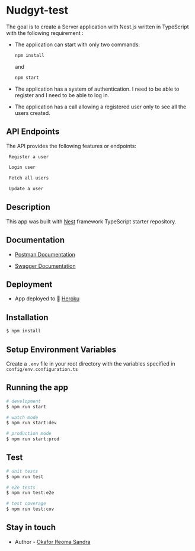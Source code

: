 # Nudgyt-test

The goal is to create a Server application with Nest.js written in TypeScript with the following requirement :

- The application can start with only two commands: 

  ```bash
  npm install
  ``` 
  and 
  
  ```bash
  npm start
  ```

- The application has a system of authentication. I need to be able to register and I need
to be able to log in.

- The application has a call allowing a registered user only to see all the users created.


## API Endpoints

The API provides the following features or endpoints:


  ```bash
   Register a user

   Login user

   Fetch all users

   Update a user
   ```
  

## Description

This app was built with [Nest](https://github.com/nestjs/nest) framework TypeScript starter repository.


## Documentation 

- [Postman Documentation](https://documenter.getpostman.com/view/8629267/UzBsHPiw)

- [Swagger Documentation](https://nudgyt-test.herokuapp.com/docs)


## Deployment 

- App deployed to 🚀 [Heroku](https://nudgyt-test.herokuapp.com/)


## Installation

```bash
$ npm install
```

## Setup Environment Variables

Create a `.env` file in your root directory with the variables specified in `config/env.configuration.ts`


## Running the app

```bash
# development
$ npm run start

# watch mode
$ npm run start:dev

# production mode
$ npm run start:prod
```

## Test

```bash
# unit tests
$ npm run test

# e2e tests
$ npm run test:e2e

# test coverage
$ npm run test:cov
```

## Stay in touch

- Author - [Okafor Ifeoma Sandra](https://github.com/iphyokafor)

